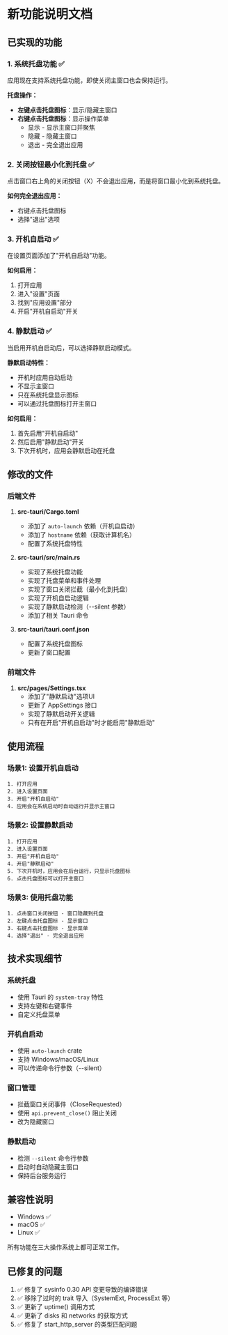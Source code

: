 # 新功能说明文档

## 已实现的功能

### 1. 系统托盘功能 ✅

应用现在支持系统托盘功能，即使关闭主窗口也会保持运行。

**托盘操作：**
- **左键点击托盘图标**：显示/隐藏主窗口
- **右键点击托盘图标**：显示操作菜单
  - 显示 - 显示主窗口并聚焦
  - 隐藏 - 隐藏主窗口
  - 退出 - 完全退出应用

### 2. 关闭按钮最小化到托盘 ✅

点击窗口右上角的关闭按钮（X）不会退出应用，而是将窗口最小化到系统托盘。

**如何完全退出应用：**
- 右键点击托盘图标
- 选择"退出"选项

### 3. 开机自启动 ✅

在设置页面添加了"开机自启动"功能。

**如何启用：**
1. 打开应用
2. 进入"设置"页面
3. 找到"应用设置"部分
4. 开启"开机自启动"开关

### 4. 静默启动 ✅

当启用开机自启动后，可以选择静默启动模式。

**静默启动特性：**
- 开机时应用自动启动
- 不显示主窗口
- 只在系统托盘显示图标
- 可以通过托盘图标打开主窗口

**如何启用：**
1. 首先启用"开机自启动"
2. 然后启用"静默启动"开关
3. 下次开机时，应用会静默启动在托盘

## 修改的文件

### 后端文件
1. **src-tauri/Cargo.toml**
   - 添加了 `auto-launch` 依赖（开机自启动）
   - 添加了 `hostname` 依赖（获取计算机名）
   - 配置了系统托盘特性

2. **src-tauri/src/main.rs**
   - 实现了系统托盘功能
   - 实现了托盘菜单和事件处理
   - 实现了窗口关闭拦截（最小化到托盘）
   - 实现了开机自启动逻辑
   - 实现了静默启动检测（--silent 参数）
   - 添加了相关 Tauri 命令

3. **src-tauri/tauri.conf.json**
   - 配置了系统托盘图标
   - 更新了窗口配置

### 前端文件
1. **src/pages/Settings.tsx**
   - 添加了"静默启动"选项UI
   - 更新了 AppSettings 接口
   - 实现了静默启动开关逻辑
   - 只有在开启"开机自启动"时才能启用"静默启动"

## 使用流程

### 场景1: 设置开机自启动
```
1. 打开应用
2. 进入设置页面
3. 开启"开机自启动"
4. 应用会在系统启动时自动运行并显示主窗口
```

### 场景2: 设置静默启动
```
1. 打开应用
2. 进入设置页面
3. 开启"开机自启动"
4. 开启"静默启动"
5. 下次开机时，应用会在后台运行，只显示托盘图标
6. 点击托盘图标可以打开主窗口
```

### 场景3: 使用托盘功能
```
1. 点击窗口关闭按钮 - 窗口隐藏到托盘
2. 左键点击托盘图标 - 显示窗口
3. 右键点击托盘图标 - 显示菜单
4. 选择"退出" - 完全退出应用
```

## 技术实现细节

### 系统托盘
- 使用 Tauri 的 `system-tray` 特性
- 支持左键和右键事件
- 自定义托盘菜单

### 开机自启动
- 使用 `auto-launch` crate
- 支持 Windows/macOS/Linux
- 可以传递命令行参数（--silent）

### 窗口管理
- 拦截窗口关闭事件（CloseRequested）
- 使用 `api.prevent_close()` 阻止关闭
- 改为隐藏窗口

### 静默启动
- 检测 `--silent` 命令行参数
- 启动时自动隐藏主窗口
- 保持后台服务运行

## 兼容性说明

- Windows ✅
- macOS ✅ 
- Linux ✅

所有功能在三大操作系统上都可正常工作。

## 已修复的问题

1. ✅ 修复了 sysinfo 0.30 API 变更导致的编译错误
2. ✅ 移除了过时的 trait 导入（SystemExt, ProcessExt 等）
3. ✅ 更新了 uptime() 调用方式
4. ✅ 更新了 disks 和 networks 的获取方式
5. ✅ 修复了 start_http_server 的类型匹配问题


